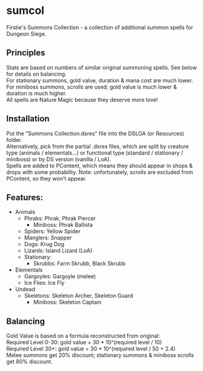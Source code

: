 # sumcol
Firstie's Summons Collection - a collection of additional summon spells for Dungeon Siege.

## Principles
Stats are based on numbers of similar original summoning spells. See below for details on balancing.\
For stationary summons, gold value, duration & mana cost are much lower.\
For miniboss summons, scrolls are used; gold value is much lower & duration is much higher.\
All spells are Nature Magic because they deserve more love!

## Installation
Put the "Summons Collection.dsres" file into the DSLOA (or Resources) folder.\
Alternatively, pick from the partial .dsres files, which are split by creature type (animals / elementals...) or functional type (standard / stationary / miniboss) or by DS version (vanilla / LoA).\
Spells are added to PContent, which means they should appear in shops & drops with some probability. Note: unfortunately, scrolls are excluded from PContent, so they won't appear.

## Features:
- Animals
  - Phraks: Phrak, Phrak Piercer
    - Miniboss: Phrak Ballista
  - Spiders: Yellow Spider
  - Manglers: Snapper
  - Dogs: Krug Dog
  - Lizards: Island Lizard (LoA)
  - Stationary:
    - Skrubbs: Farm Skrubb, Black Skrubb
- Elementals
  - Gargoyles: Gargoyle (melee)
  - Ice Flies: Ice Fly
- Undead
  - Skeletons: Skeleton Archer, Skeleton Guard
    - Miniboss: Skeleton Captain

## Balancing

Gold Value is based on a formula reconstructed from original:\
Required Level 0-30: gold value = 30 * 10^(required level / 10)\
Required Level 30+:  gold value = 30 * 10^(required level / 50 + 2.4)\
Melee summons get 20% discount; stationary summons & miniboss scrolls get 80% discount.
